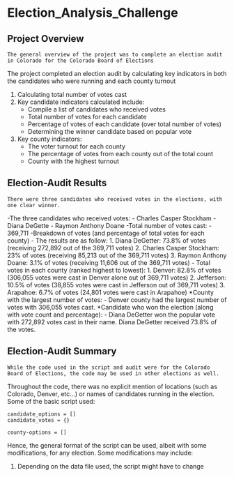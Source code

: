 # Election_Analysis_Challenge

## Project Overview
	The general overview of the project was to complete an election audit in Colorado for the Colorado Board of Elections
The project completed an election audit by calculating key indicators in both the candidates who were running and each county turnout

1. Calculating total number of votes cast
2. Key candidate indicators calculated include:
	- Compile a list of candidates who received votes
	- Total number of votes for each candidate
	- Percentage of votes of each candidate (over total number of votes)
	- Determining the winner candidate based on popular vote
3. Key county indicators:
	- The voter turnout for each county
	- The percentage of votes from each county out of the total count
	- County with the highest turnout

## Election-Audit Results
	There were three candidates who received votes in the elections, with one clear winner.
-The three candidates who received votes:
	- Charles Casper Stockham
	- Diana DeGette
	- Raymon Anthony Doane
-Total number of votes cast:
	- 369,711
-Breakdown of votes (and percentage of total votes for each county)
	- The results are as follow:
		1. Diana DeGetter: 73.8% of votes (receiving 272,892 out of the 369,711 votes)
		2. Charles Casper Stockham: 23% of votes (receiving 85,213 out of the 369,711 votes)
		3. Raymon Anthony Doane: 3.1% of votes (receiving 11,606 out of the 369,711 votes)
	- Total votes in each county (ranked highest to lowest):
		1. Denver: 82.8% of votes (306,055 votes were cast in Denver alone out of 369,711 votes)
		2. Jefferson: 10.5% of votes (38,855 votes were cast in Jefferson out of 369,711 votes)
		3. Arapahoe: 6.7% of votes (24,801 votes were cast in Arapahoe)
*County with the largest number of votes:
	- Denver county had the largest number of votes with 306,055 votes cast.
*Candidate who won the election (along with vote count and percentage):
	- Diana DeGetter won the popular vote with 272,892 votes cast in their name. Diana DeGetter received 73.8% of the votes.

## Election-Audit Summary
	While the code used in the script and audit were for the Colorado Board of Elections, the code may be used in other elections as well.
Throughout the code, there was no explicit mention of locations (such as Colorado, Denver, etc...) or names of candidates running in the election.
Some of the basic script used: 
```
candidate_options = []
candidate_votes = {}

county-options = []
```

Hence, the general format of the script can be used, albeit with some modifications, for any election. Some modifications may include:
1. Depending on the data file used, the script might have to change 